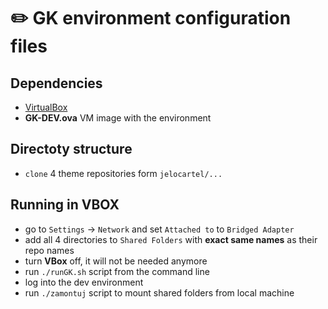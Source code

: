 # :pencil2: GK environment configuration files

## Dependencies
 - [VirtualBox](https://www.virtualbox.org/)
 - __GK-DEV.ova__ VM image with the environment

## Directoty structure
 - `clone` 4 theme repositories form `jelocartel/...`

## Running in VBOX
 - go to `Settings` -> `Network` and set `Attached to` to `Bridged Adapter`
 - add all 4 directories to `Shared Folders` with __exact same names__ as their repo names
 - turn __VBox__ off, it will not be needed anymore
 - run `./runGK.sh` script from the command line
 - log into the dev environment
 - run `./zamontuj` script to mount shared folders from local machine
